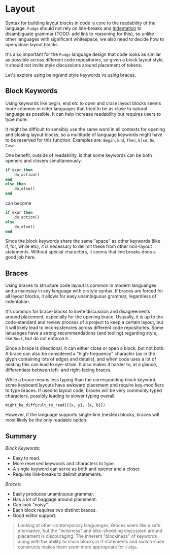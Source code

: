 # Layout
Syntax for building layout blocks in code is core to the readability of the language. `Fudge` should not rely on line-breaks and [Indentation](indentation.md) to disambiguate grammar (TODO: add link to reasoning for this), so unlike other languages with significant whitespace, we also need to decide how to open/close layout blocks. 

It's also important for the `Fudge` language design that code looks as similar as possible across different code repositories, so given a block layout style, it should not invite style discussions around placement of tokens.

Let's explore using being/end style keywords vs using braces.

## Block Keywords
Using keywords like begin, end etc to open and close layout blocks seems more common in older languages that tried to be as close to natural language as possible. It can help increase readability but requires users to type more.

It might be difficult to sensibly use the same word in all contexts for opening and closing layout blocks, so a multitude of language keywords might have to be reserved for this function. Examples are: `Begin`, `End`, `Then`, `Else`, `Do`, `Case`.

One benefit, outside of readability, is that some keywords can be both openers and closers simultaneously.

```pascal
if expr then
	do_action()
end
else then
	do_else()
end
```

can become

```pascal
if expr then
	do_action()
else
	do_else()
end
```

Since the block keywords share the same "space" as other keywords (like if, for, while etc), it is necessary to delimit these from other non-layout statements. Without special characters, it seems that line breaks does a good job here.

## Braces
Using braces to structure code layout is common in modern languanges and a mainstay in any language with c-style syntax. If braces are forced for all layout blocks, it allows for easy unambiguous grammar, regardless of indentation.

It's common for brace-blocks to invite discussion and disagreements around placement, especially for the opening brace. Ususally, it is up to the code-standard and review process of a project to keep a certain layout, but it will likely lead to inconsistencies across different code repositories. Some lanuanges have a strong recommendations (and tooling) regarding style, like `Rust`, but do not enforce it.

Since a brace is directional, it can either close or open a block, but not both. A brace can also be considered a "high-frequency" character (as in the glyph containing lots of edges and details), and when code uses a lot of nesting this can lead to eye-strain. It also makes it harder to, at a glance, differentiate between left- and right-facing braces.

While a brace means less typing than the corresponding block keyword, some keyboard layouts have awkward placement and require key-modifiers to type braces. If used to layout code, braces will be very commonly typed characters, possibly leading to slower typing overall.

```
might_be_difficult_to_read({{x, y}, {a, b}})
```

However, if the language supports single-line (nested) blocks, braces will most likely be the only readable option.

## Summary

*Block Keywords:*
* Easy to read.
* More reserved keywords and characters to type.
* A single keyword can serve as both and opener and a closer.
* Requires line-breaks to delimit statements.

*Braces:*
* Easily produces unambiuous grammar.
* Has a lot of baggage around placement.
* Can look "noisy".
* Each block requires two distinct braces.
* Good editor support.

>Looking at other contemporary languanges, *Braces* seem like a safe alternative, but the "noisiness" and bike-shedding discussion around placement is discouraging. The inherent "blockiness" of keywords along with the ability to chain blocks in if-statements and switch-case constructs makes them seem more appropriate for `Fudge`.